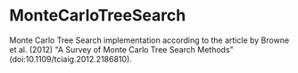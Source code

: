 # MonteCarloTreeSearch
 Monte Carlo Tree Search implementation according to the article by Browne et al. (2012) "A Survey of Monte Carlo Tree Search Methods" (doi:10.1109/tciaig.2012.2186810).
